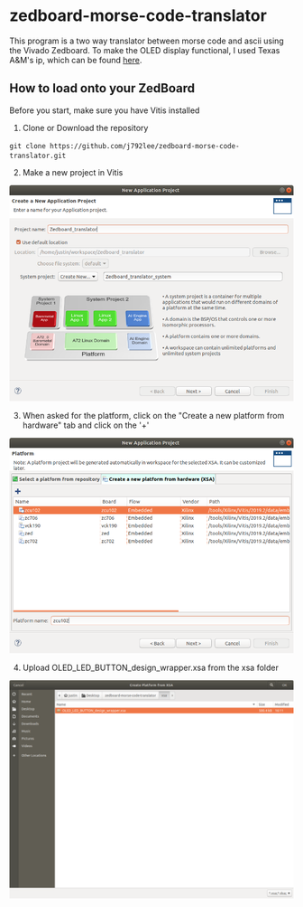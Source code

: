 # zedboard-morse-code-translator

This program is a two way translator between morse code and ascii using the Vivado Zedboard. To make the OLED display functional, I used Texas A&M's ip, which can be found [here](https://github.com/ldolson/ZedboardOLED-v1.0-IP).

## How to load onto your ZedBoard

Before you start, make sure you have Vitis installed

1. Clone or Download the repository

`git clone https://github.com/j792lee/zedboard-morse-code-translator.git`

2. Make a new project in Vitis

![Vitis new pro](./images/new_pro.png?raw=true "Title")

3. When asked for the platform, click on the "Create a new platform from hardware" tab and click on the '+'

![XSA example](./images/xsa_show.png?raw=true "Title")

4. Upload OLED_LED_BUTTON_design_wrapper.xsa from the xsa folder

![XSA file](./images/files.png?raw=true "Title")

